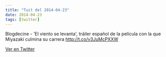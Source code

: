 ```yaml
---
title: "Tuit del 2014-04-23"
date: 2014-04-23
tags: [twitter]
---
```


Blogdecine - 'El viento se levanta', tráiler español de la película con la que Miyazaki culmina su carrera http://t.co/v3JuMcPXXW



[Ver en Twitter](https://twitter.com/i/web/status/458941002003529729)
